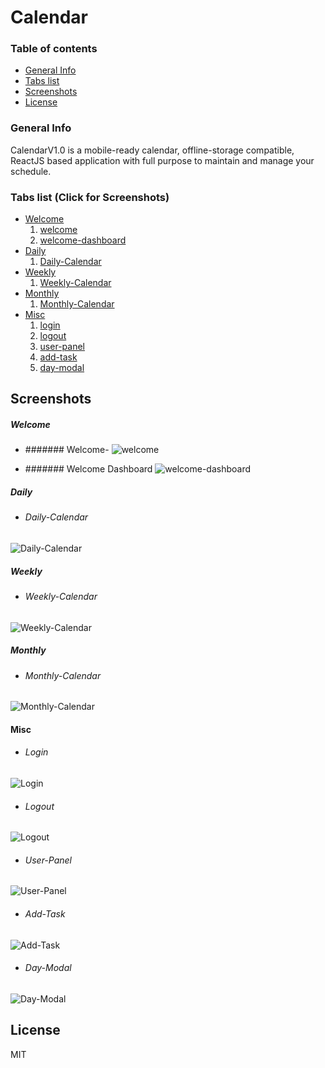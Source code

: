 # Calendar

### Table of contents
* [General Info](#general-info)
* [Tabs list](#tabs-list)
* [Screenshots](#screenshots)
* [License](#license)

### General Info

CalendarV1.0 is a mobile-ready calendar, offline-storage compatible,
ReactJS based application with full purpose to maintain and manage your schedule.

### Tabs list (Click for Screenshots)

- [Welcome](#welcome)
    1. [welcome](#welcome-)
    2. [welcome-dashboard](#welcome-dashboard)
- [Daily](#daily)
    1. [Daily-Calendar](#daily-calendar)
- [Weekly](#weekly)
    1. [Weekly-Calendar](#weekly-calendar)
- [Monthly](#monthly)
    1. [Monthly-Calendar](#monthly-calendar)
- [Misc](#misc)
    1. [login](#login)
    2. [logout](#logout)
    3. [user-panel](#user-panel)
    4. [add-task](#add-task)
    5. [day-modal](#day-modal)

## Screenshots
##### Welcome
- ####### Welcome-
![welcome](./images/welcome.png)

- ####### Welcome Dashboard
![welcome-dashboard](./images/welcome-dashboard.png)

##### Daily

- ###### Daily-Calendar
![Daily-Calendar](./images/daily-calendar.png) 


##### Weekly

- ###### Weekly-Calendar
![Weekly-Calendar](./images/weekly-calendar.png)

##### Monthly
- ###### Monthly-Calendar
![Monthly-Calendar](./images/monthly-calendar.png)

#### Misc
- ###### Login
![Login](./images/login.png)
- ###### Logout
![Logout](./images/logout.png)
- ###### User-Panel
![User-Panel](./images/user-panel.png)
- ###### Add-Task
![Add-Task](./images/addtask.png)
- ###### Day-Modal
![Day-Modal](./images/day-modal.png)


## License

MIT

